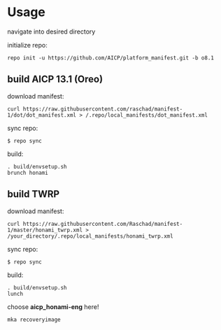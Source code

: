 Usage
=====
navigate into desired directory

initialize repo:

    repo init -u https://github.com/AICP/platform_manifest.git -b o8.1

build AICP 13.1 (Oreo)
---------------
download manifest: 

    curl https://raw.githubusercontent.com/raschad/manifest-1/dot/dot_manifest.xml > /.repo/local_manifests/dot_manifest.xml

sync repo:

    $ repo sync

build:

    . build/envsetup.sh
    brunch honami

build TWRP
----------
download manifest: 

    curl https://raw.githubusercontent.com/Raschad/manifest-1/master/honami_twrp.xml > /your_directory/.repo/local_manifests/honami_twrp.xml

sync repo:

    $ repo sync

build:

    . build/envsetup.sh
    lunch

choose **aicp_honami-eng** here!
    
    mka recoveryimage
